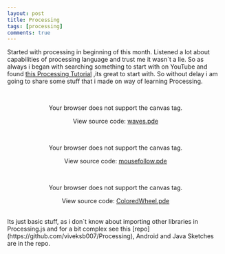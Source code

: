 ```yaml
---
layout: post
title: Processing
tags: [processing]
comments: true
---
```


Started with processing in beginning of this month. Listened a lot about capabilities of processing language and trust me it wasn`t a lie.
So as always i began with searching  something to start with on YouTube and found [this Processing Tutorial](https://www.youtube.com/playlist?list=PL374E5107CB62B2BE) ,its great to start with. So without delay i am going to share some stuff that i made on way of learning Processing.

<br/>
<center>
<figure>
    <canvas data-processing-sources="/assets/code/waves.pde" >
    <p>Your browser does not support the canvas tag.</p>
    </canvas>
    <figcaption>View source code: <a href="/assets/code/waves.pde">waves.pde</a></figcaption>
</figure>
</center>
<br/>
<center>
<figure>
    <canvas data-processing-sources="/assets/code/mousefollow.pde" >
    <p>Your browser does not support the canvas tag.</p>
    </canvas>
    <figcaption>View source code: <a href="/assets/code/mousefollow.pde">mousefollow.pde</a></figcaption>
</figure>
</center>
<br/>
<center>
<figure>
    <canvas data-processing-sources="/assets/code/ColoredWheel.pde" >
    <p>Your browser does not support the canvas tag.</p>
    </canvas>
    <figcaption>View source code: <a href="/assets/code/ColoredWheel.pde">ColoredWheel.pde</a></figcaption>
</figure>
</center>
<br/>
Its just basic stuff, as i don`t know about importing other libraries in Processing.js and for a bit complex see this [repo](https://github.com/viveksb007/Processing), Android and Java Sketches are in the repo.

